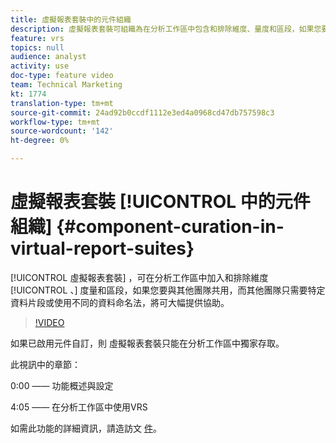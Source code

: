```yaml
---
title: 虛擬報表套裝中的元件組織
description: 虛擬報表套裝可組織為在分析工作區中包含和排除維度、量度和區段，如果您要與其他只需要特定資料片段或使用不同資料命名法的團隊共用，將大有幫助。
feature: vrs
topics: null
audience: analyst
activity: use
doc-type: feature video
team: Technical Marketing
kt: 1774
translation-type: tm+mt
source-git-commit: 24ad92b0ccdf1112e3ed4a0968cd47db757598c3
workflow-type: tm+mt
source-wordcount: '142'
ht-degree: 0%

---
```



# 虛擬報表套裝 [!UICONTROL 中的元件組織] {#component-curation-in-virtual-report-suites}

[!UICONTROL 虛擬報表套裝] ，可在分析工作區中加入和排除維度 [!UICONTROL 、] 度量和區段，如果您要與其他團隊共用，而其他團隊只需要特定資料片段或使用不同的資料命名法，將可大幅提供協助。

>[!VIDEO](https://video.tv.adobe.com/v/23544/?quality=12)

如果已啟用元件自訂，則  虛擬報表套裝只能在分析工作區中獨家存取。

此視訊中的章節：

0:00 —— 功能概述與設定

4:05 —— 在分析工作區中使用VRS

如需此功能的詳細資訊，請造訪文 [件](https://marketing.adobe.com/resources/help/en_US/reference/vrs-components.html)。
